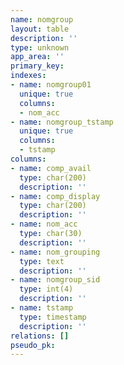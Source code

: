 ```yaml
---
name: nomgroup
layout: table
description: ''
type: unknown
app_area: ''
primary_key: 
indexes:
- name: nomgroup01
  unique: true
  columns:
  - nom_acc
- name: nomgroup_tstamp
  unique: true
  columns:
  - tstamp
columns:
- name: comp_avail
  type: char(200)
  description: ''
- name: comp_display
  type: char(200)
  description: ''
- name: nom_acc
  type: char(30)
  description: ''
- name: nom_grouping
  type: text
  description: ''
- name: nomgroup_sid
  type: int(4)
  description: ''
- name: tstamp
  type: timestamp
  description: ''
relations: []
pseudo_pk: 
---
```


